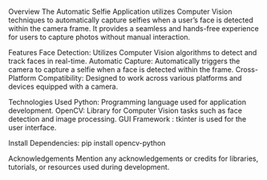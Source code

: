 Overview
The Automatic Selfie Application utilizes Computer Vision techniques to automatically capture selfies when a user’s face is detected within the camera frame. It provides a seamless and hands-free experience for users to capture photos without manual interaction.

Features
Face Detection: Utilizes Computer Vision algorithms to detect and track faces in real-time.
Automatic Capture: Automatically triggers the camera to capture a selfie when a face is detected within the frame.
Cross-Platform Compatibility: Designed to work across various platforms and devices equipped with a camera.

Technologies Used
Python: Programming language used for application development.
OpenCV: Library for Computer Vision tasks such as face detection and image processing.
GUI Framework : tkinter is used for the user interface.

Install Dependencies:
pip install opencv-python


Acknowledgements
Mention any acknowledgements or credits for libraries, tutorials, or resources used during development.
